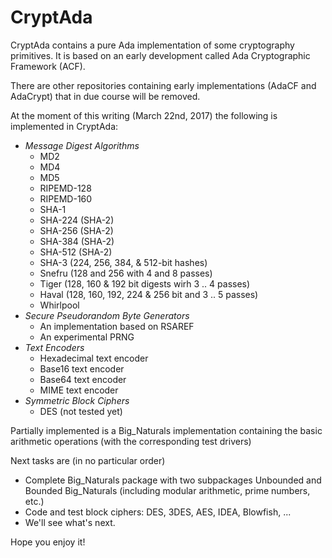 # CryptAda

CryptAda contains a pure Ada implementation of some cryptography primitives. It is based on an early development called Ada Cryptographic Framework (ACF). 

There are other repositories containing early implementations (AdaCF and AdaCrypt) that in due course will be removed.

At the moment of this writing (March 22nd, 2017) the following is implemented in CryptAda:

* _Message Digest Algorithms_
  * MD2
  * MD4
  * MD5
  * RIPEMD-128
  * RIPEMD-160
  * SHA-1
  * SHA-224 (SHA-2)
  * SHA-256 (SHA-2)
  * SHA-384 (SHA-2)
  * SHA-512 (SHA-2)
  * SHA-3 (224, 256, 384, & 512-bit hashes)
  * Snefru (128 and 256 with 4 and 8 passes)
  * Tiger (128, 160 & 192 bit digests wirh 3 .. 4 passes)
  * Haval (128, 160, 192, 224 & 256 bit and 3 .. 5 passes)
  * Whirlpool
* _Secure Pseudorandom Byte Generators_
  * An implementation based on RSAREF
  * An experimental PRNG
* _Text Encoders_
  * Hexadecimal text encoder
  * Base16 text encoder
  * Base64 text encoder
  * MIME text encoder
* _Symmetric Block Ciphers_
  * DES (not tested yet)
  
Partially implemented is a Big_Naturals implementation containing the basic arithmetic operations (with the corresponding test drivers)

Next tasks are (in no particular order)
* Complete Big_Naturals package with two subpackages Unbounded and Bounded Big_Naturals (including modular arithmetic, prime numbers, etc.)
* Code and test block ciphers: DES, 3DES, AES, IDEA, Blowfish, ...
* We'll see what's next.

Hope you enjoy it!

